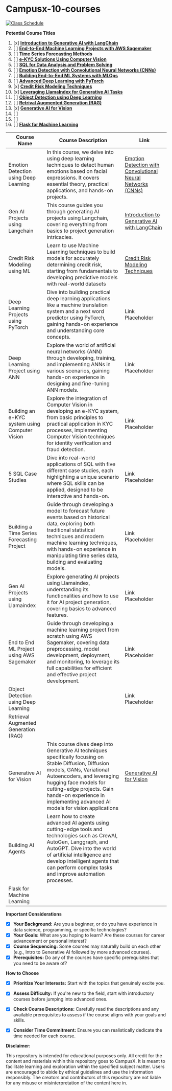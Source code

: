 # Campusx-10-courses

[![Class Schedule ](https://img.shields.io/badge/Class%20Schedule-4285F4?logo=googledocs&logoColor=fff&style=for-the-badge)](https://docs.google.com/spreadsheets/d/1axiqFB2wR6n2vWHiHH5u8vVHBiWysEwkk70YW6gI2tA/edit)

**Potential Course Titles**

1. [x] **<a href="Gen AI Projects using Langchain/README.md">Introduction to Generative AI with LangChain</a>**
2. [ ] **<a href="Flight Price Prediction using AWS Sagemaker/README.md">End-to-End Machine Learning Projects with AWS Sagemaker</a>**
3. [ ] **<a href="#">Time Series Forecasting Methods</a>** 
4. [ ]  **<a href="E-KYC using Computer Vision/README.md">e-KYC Solutions Using Computer Vision</a>**
5. [ ] **<a href="5 SQL Case Studies">SQL for Data Analysis and Problem Solving</a>**
6. [ ] **<a href="Emotion Detection using Deep Learning/README.md">Emotion Detection with Convolutional Neural Networks (CNNs)</a>**
7. [ ] **<a href="End-to-End ML Project using MLOps/README.md">Building End-to-End ML Systems with MLOps</a>**
8. [ ] **<a href="#">Advanced Deep Learning with PyTorch</a>**
9. [x] **<a href="Credit Risk Modeling using Machine Learning/README.md">Credit Risk Modeling Techniques</a>**
10. [x] **<a href="Generative AI Projects using Llamaindex/README.md">Leveraging LlamaIndex for Generative AI Tasks</a>**
11. [ ] **<a href="Object Detection using Deep Learning/README.md">Object Detection using Deep Learning</a>**
12. [ ] **<a href="Retrieval Augmented Generation (RAG)/README.md">Retrival Augmented Generation (RAG)</a>**
13. [x] **<a href="/Generative AI for Vision/README.md">Generative AI for Vision</a>**
14. [ ]
15. [ ]
16. [ ] **<a href="https://github.com/campusx-official/flask-course">Flask for Machine Learning</a></li>**
   

| Course Name                                  | Course Description                                                                                                                                                                                                                                                                                                                                                     | Link            |
|----------------------------------------------|-------------------------------------------------------------------------------------------------------------------------------------------------------------------------------------------------------------------------------------------------------------------------------------------------------------------------------------------------------------------------|-----------------|
| Emotion Detection using Deep Learning        | In this course, we delve into using deep learning techniques to detect human emotions based on facial expressions. It covers essential theory, practical applications, and hands-on projects.                                                                                                                                                                           | <a href="Emotion Detection using Deep Learning/README.md">Emotion Detection with Convolutional Neural Networks (CNNs)</a> |
| Gen AI Projects using Langchain              | This course guides you through generating AI projects using Langchain, covering everything from basics to project generation intricacies.                                                                                                                                                                                                                               | <a href="Gen AI Projects using Langchain/README.md">Introduction to Generative AI with LangChain</a> |
| Credit Risk Modeling using ML                | Learn to use Machine Learning techniques to build models for accurately determining credit risk, starting from fundamentals to developing predictive models with real-world datasets | <a href="Credit Risk Modeling using Machine Learning/README.md">Credit Risk Modeling Techniques</a> |
| Deep Learning Projects using PyTorch         | Dive into building practical deep learning applications like a machine translation system and a next word predictor using PyTorch, gaining hands-on experience and understanding core concepts.                                                                                                                                                                         | Link Placeholder |
| Deep Learning Project using ANN              | Explore the world of artificial neural networks (ANN) through developing, training, and implementing ANNs in various scenarios, gaining hands-on experience in designing and fine-tuning ANN models.                                                                                                                                                                    | Link Placeholder |
| Building an e-KYC system using Computer Vision | Explore the integration of Computer Vision in developing an e-KYC system, from basic principles to practical application in KYC processes, implementing Computer Vision techniques for identity verification and fraud detection.                                                                                                                                        | Link Placeholder |
| 5 SQL Case Studies                           | Dive into real-world applications of SQL with five different case studies, each highlighting a unique scenario where SQL skills can be applied, designed to be interactive and hands-on.                                                                                                                                                                                | Link Placeholder |
| Building a Time Series Forecasting Project   | Guide through developing a model to forecast future events based on historical data, exploring both traditional statistical techniques and modern machine learning techniques, with hands-on experience in manipulating time series data, building and evaluating models.                                                                                                 | Link Placeholder |
| Gen AI Projects using Llamaindex             | Explore generating AI projects using Llamaindex, understanding its functionalities and how to use it for AI project generation, covering basics to advanced features.                                                                                                                                                                                                   | Link Placeholder |
| End to End ML Project using AWS Sagemaker    | Guide through developing a machine learning project from scratch using AWS Sagemaker, covering data preprocessing, model development, deployment, and monitoring, to leverage its full capabilities for efficient and effective project development.                                                                                                                     | Link Placeholder |
| Object Detection using Deep Learning   |                                                                                                                 | Link Placeholder |
|Retrieval Augmented Generation (RAG)| | |
|Generative AI for Vision|This course dives deep into Generative AI techniques specifically focusing on Stable Diffusion, Diffusion models, GANs, Variational Autoencoders, and leveraging hugging face models for cutting-edge projects. Gain hands-on experience in implementing advanced AI models for vision applications |<a href="/Generative AI for Vision/README.md">Generative AI for Vision</a>|
|Building AI Agents|Learn how to create advanced AI agents using cutting-edge tools and technologies such as CrewAI, AutoGen, Langgraph, and AutoGPT. Dive into the world of artificial intelligence and develop intelligent agents that can perform complex tasks and improve automation processes.| |
|Flask for Machine Learning|||

**Important Considerations** 

- [x] **Your Background:**  Are you a beginner, or do you have experience in data science, programming, or specific technologies? 
- [x] **Your Goals:** What are you hoping to learn? Are these courses for career advancement or personal interest?
- [x] **Course Sequencing:** Some courses may naturally build on each other (e.g., Intro to Generative AI followed by more advanced courses).
- [x] **Prerequisites:** Do any of the courses have specific prerequisites that you need to be aware of?

**How to Choose**

- [x] **Prioritize Your Interests:** Start with the topics that genuinely excite you.
- [x] **Assess Difficulty:** If you're new to the field, start with introductory courses before jumping into advanced ones.
- [x] **Check Course Descriptions:** Carefully read the descriptions and any available prerequisites to assess if the course aligns with your goals and skills.
- [x] **Consider Time Commitment:** Ensure you can realistically dedicate the time needed for each course. 


**Disclaimer:**

This repository is intended for educational purposes only. All credit for the content and materials within this repository goes to CampusX. It is meant to facilitate learning and exploration within the specified subject matter. Users are encouraged to abide by ethical guidelines and use the information responsibly. The creators and contributors of this repository are not liable for any misuse or misinterpretation of the content here in.
